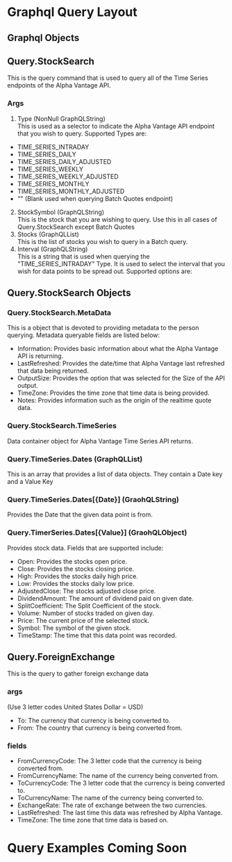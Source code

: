 # Graphql Query Layout

## Graphql Objects

## Query.StockSearch
This is the query command that is used to query all of the Time Series endpoints of the Alpha Vantage API.
### Args
1. Type (NonNull GraphQLString)  
This is used as a selector to indicate the Alpha Vantage API endpoint that you wish to query. Supported Types are:
* TIME_SERIES_INTRADAY
* TIME_SERIES_DAILY
* TIME_SERIES_DAILY_ADJUSTED
* TIME_SERIES_WEEKLY
* TIME_SERIES_WEEKLY_ADJUSTED
* TIME_SERIES_MONTHLY
* TIME_SERIES_MONTHLY_ADJUSTED
* "" (Blank used when querying Batch Quotes endpoint)
2. StockSymbol (GraphQLString)  
This is the stock that you are wishing to query. Use this in all cases of Query.StockSearch except Batch Quotes
3. Stocks (GraphQLList)  
This is the list of stocks you wish to query in a Batch query.
4. Interval (GraphQLString)  
This is a string that is used when querying the "TIME_SERIES_INTRADAY" Type. It is used to select the interval that you wish for data points to be spread out. Supported options are:  

## Query.StockSearch Objects
### Query.StockSearch.MetaData
This is a object that is devoted to providing metadata to the person querying. Metadata queryable fields are listed below:
* Information: Provides basic information about what the Alpha Vantage API is returning.
* LastRefreshed: Provides the date/time that Alpha Vantage last refreshed that data being returned.
* OutputSize: Provides the option that was selected for the Size of the API output.
* TimeZone: Provides the time zone that time data is being provided.
* Notes: Provides information such as the origin of the realtime quote data.
### Query.StockSearch.TimeSeries  
Data container object for Alpha Vantage Time Series API returns.
### Query.TimeSeries.Dates (GraphQLList)  
This is an array that provides a list of data objects. They contain a Date key and a Value Key
### Query.TimeSeries.Dates[{Date}] (GraohQLString)
Provides the Date that the given data point is from.
### Query.TimerSeries.Dates[{Value}] (GraohQLObject)
Provides stock data. Fields that are supported include:  
* Open: Provides the stocks open price.
* Close: Provides the stocks closing price.
* High: Provides the stocks daily high price.
* Low: Provides the stocks daily low price.
* AdjustedClose: The stocks adjusted close price.
* DividendAmount: The amount of dividend paid on given date.
* SplitCoefficient: The Split Coefficient of the stock.
* Volume: Number of stocks traded on given day.
* Price: The current price of the selected stock.
* Symbol: The symbol of the given stock.
* TimeStamp: The time that this data point was recorded.

## Query.ForeignExchange
This is the query to gather foreign exchange data 
### args
(Use 3 letter codes United States Dollar = USD)
* To: The currency that currency is being converted to.
* From: The country that currency is being converted from.
### fields 
* FromCurrencyCode: The 3 letter code that the currency is being converted from.
* FromCurrencyName: The name of the currency being converted from.
* ToCurrencyCode:   The 3 letter code that the currency is being converted to.
* ToCurrencyName:   The name of the currency being converted to.
* ExchangeRate: The rate of exchange between the two currencies.
* LastRefreshed: The last time this data was refreshed by Alpha Vantage.
* TimeZone: The time zone that time data is based on.

# Query Examples Coming Soon
